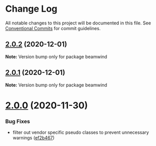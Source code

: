 # Change Log

All notable changes to this project will be documented in this file.
See [Conventional Commits](https://conventionalcommits.org) for commit guidelines.

## [2.0.2](https://github.com/kenoxa/beamwind/compare/beamwind@2.0.1...beamwind@2.0.2) (2020-12-01)

**Note:** Version bump only for package beamwind

## [2.0.1](https://github.com/kenoxa/beamwind/compare/beamwind@2.0.0...beamwind@2.0.1) (2020-12-01)

**Note:** Version bump only for package beamwind

# [2.0.0](https://github.com/kenoxa/beamwind/compare/beamwind@1.5.1...beamwind@2.0.0) (2020-11-30)

### Bug Fixes

- filter out vendor specific pseudo classes to prevent unnecessary warnings ([ef2b467](https://github.com/kenoxa/beamwind/commit/ef2b467310a6ecc1fc7222cf6dd9f099b432f52b))
